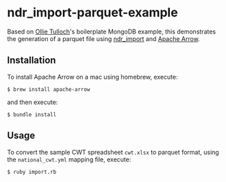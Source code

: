 # ndr_import-parquet-example

Based on [Ollie Tulloch](https://github.com/ollietulloch)'s boilerplate MongoDB example, this demonstrates the generation of a parquet file using [ndr_import](https://github.com/PublicHealthEngland/ndr_import) and [Apache Arrow](https://arrow.apache.org).

## Installation

To install Apache Arrow on a mac using homebrew, execute:

    $ brew install apache-arrow

and then execute:

    $ bundle install

## Usage

To convert the sample CWT spreadsheet `cwt.xlsx` to parquet format, using the `national_cwt.yml` mapping file, execute:

    $ ruby import.rb
